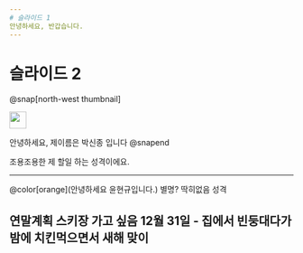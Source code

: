 ```yaml
---
# 슬라이드 1
안녕하세요, 반갑습니다.
---
```

# 슬라이드 2
@snap[north-west thumbnail]

<img src="/img/assets/sjpark/test.jpg" width="30" height="30">

안녕하세요, 제이름은 박신종 입니다
@snapend

조용조용한 제 할일 하는 성격이에요. 

---

@color[orange](안녕하세요 윤현규입니다.)
별명? 딱히없음
성격 

연말계획 스키장 가고 싶음 
12월 31일 - 집에서 빈둥대다가 밤에 치킨먹으면서 새해 맞이
---

